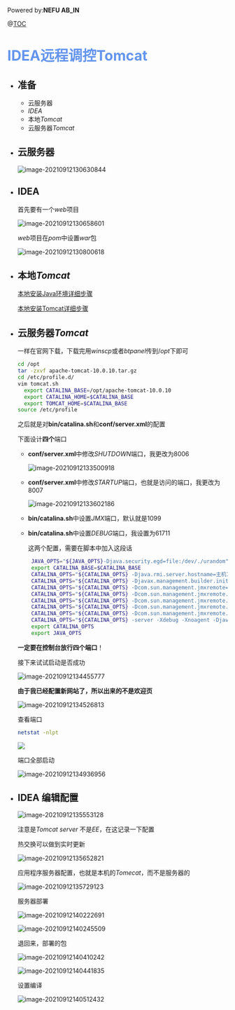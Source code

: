 Powered by:**NEFU AB_IN**

@[TOC](文章目录)

# <font color=#6495ED size=6>IDEA远程调控Tomcat</font>


* ## 准备

  * 云服务器
  * $IDEA$
  * 本地$Tomcat$
  * 云服务器$Tomcat$


* ## 云服务器
	
	![image-20210912130630844](C:\Users\liusy\AppData\Roaming\Typora\typora-user-images\image-20210912130630844.png)
	
* ## IDEA

  首先要有一个$web$项目

  ![image-20210912130658601](C:\Users\liusy\AppData\Roaming\Typora\typora-user-images\image-20210912130658601.png)

  $web$项目在$pom$中设置$war$包

  ![image-20210912130800618](C:\Users\liusy\AppData\Roaming\Typora\typora-user-images\image-20210912130800618.png)

* ## 本地$Tomcat$

  [本地安装Java环境详细步骤](https://blog.csdn.net/weixin_43905618/article/details/104606815)

  [本地安装Tomcat详细步骤](https://blog.csdn.net/weixin_43905618/article/details/104625430?ops_request_misc=%7B%22request%5Fid%22%3A%22163136239516780265473656%22%2C%22scm%22%3A%2220140713.130102334.pc%5Fall.%22%7D&request_id=163136239516780265473656&biz_id=0&utm_medium=distribute.pc_search_result.none-task-blog-2~all~first_rank_ecpm_v1~rank_v29_ecpm-1-104625430.pc_search_result_cache&utm_term=配置本地tomcat&spm=1018.2226.3001.4187)

* ## 云服务器$Tomcat$

  一样在官网下载，下载完用$winscp$或者$btpanel$传到$/opt$下即可

  ```bash
  cd /opt
  tar -zxvf apache-tomcat-10.0.10.tar.gz
  cd /etc/profile.d/
  vim tomcat.sh
    export CATALINA_BASE=/opt/apache-tomcat-10.0.10
    export CATALINA_HOME=$CATALINA_BASE
    export TOMCAT_HOME=$CATALINA_BASE
  source /etc/profile
  ```

  之后就是对**bin/catalina.sh**和**conf/server.xml**的配置

  下面设计**四个**端口

  * **conf/server.xml**中修改$SHUTDOWN$端口，我更改为$8006$

    ![image-20210912133500918](C:\Users\liusy\AppData\Roaming\Typora\typora-user-images\image-20210912133500918.png)

  * **conf/server.xml**中修改$STARTUP$端口，也就是访问的端口，我更改为$8007$

    ![image-20210912133602186](C:\Users\liusy\AppData\Roaming\Typora\typora-user-images\image-20210912133602186.png)

  * **bin/catalina.sh**中设置$JMX$端口，默认就是$1099$

  * **bin/catalina.sh**中设置$DEBUG$端口，我设置为$61711$

    这两个配置，需要在脚本中加入这段话

    ```bash
     JAVA_OPTS="${JAVA_OPTS}-Djava.security.egd=file:/dev/./urandom"
     export CATALINA_BASE=$CATALINA_BASE
     CATALINA_OPTS="${CATALINA_OPTS} -Djava.rmi.server.hostname=主机IP"
     CATALINA_OPTS="${CATALINA_OPTS} -Djavax.management.builder.initial=" #不写
     CATALINA_OPTS="${CATALINA_OPTS} -Dcom.sun.management.jmxremote=true"
     CATALINA_OPTS="${CATALINA_OPTS} -Dcom.sun.management.jmxremote.port=1099"
     CATALINA_OPTS="${CATALINA_OPTS} -Dcom.sun.management.jmxremote.ssl=false"
     CATALINA_OPTS="${CATALINA_OPTS} -Dcom.sun.management.jmxremote.authenticate=false"
     CATALINA_OPTS="${CATALINA_OPTS} -Dcom.sun.management.jmxremote.rmi.port=1099"
     CATALINA_OPTS="${CATALINA_OPTS} -server -Xdebug -Xnoagent -Djava.compiler=NONE -Xrunjdwp:transport=dt_socket,server=y,suspend=n,address=61711"
     export CATALINA_OPTS
     export JAVA_OPTS
    ```

  **一定要在控制台放行四个端口**！

  接下来试试启动是否成功

  ![image-20210912134455777](C:\Users\liusy\AppData\Roaming\Typora\typora-user-images\image-20210912134455777.png)

  **由于我已经配置新网站了，所以出来的不是欢迎页**

  ![image-20210912134526813](C:\Users\liusy\AppData\Roaming\Typora\typora-user-images\image-20210912134526813.png)

  查看端口

  ```bash
  netstat -nlpt
  ```

  ![](C:\Users\liusy\AppData\Roaming\Typora\typora-user-images\image-20210912134912302.png)

  端口全部启动

  ![image-20210912134936956](C:\Users\liusy\AppData\Roaming\Typora\typora-user-images\image-20210912134936956.png)



* ## IDEA 编辑配置

  ![image-20210912135553128](C:\Users\liusy\AppData\Roaming\Typora\typora-user-images\image-20210912135553128.png)

  注意是$Tomcat \ server$ 不是$EE$，在这记录一下配置

  热交换可以做到实时更新

  ![image-20210912135652821](C:\Users\liusy\AppData\Roaming\Typora\typora-user-images\image-20210912135652821.png)

  应用程序服务器配置，也就是本机的$Tomecat$，而不是服务器的

  ![image-20210912135729123](C:\Users\liusy\AppData\Roaming\Typora\typora-user-images\image-20210912135729123.png)

  服务器部署

  ![image-20210912140222691](C:\Users\liusy\AppData\Roaming\Typora\typora-user-images\image-20210912140222691.png)

  ![image-20210912140245509](C:\Users\liusy\AppData\Roaming\Typora\typora-user-images\image-20210912140245509.png)

  退回来，部署的包

  ![image-20210912140410242](C:\Users\liusy\AppData\Roaming\Typora\typora-user-images\image-20210912140410242.png)

  ![image-20210912140441835](C:\Users\liusy\AppData\Roaming\Typora\typora-user-images\image-20210912140441835.png)

  设置编译

  ![image-20210912140512432](C:\Users\liusy\AppData\Roaming\Typora\typora-user-images\image-20210912140512432.png)

